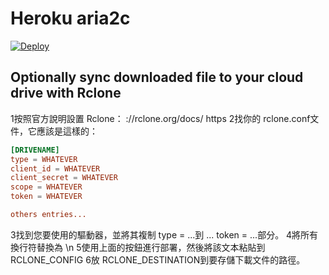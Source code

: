 # Heroku aria2c

[![Deploy](https://www.herokucdn.com/deploy/button.svg)](https://heroku.com/deploy)

## Optionally sync downloaded file to your cloud drive with Rclone

1按照官方說明設置 Rclone： ://rclone.org/docs/ https 
2找你的 rclone.conf文件，它應該是這樣的： 

```conf
[DRIVENAME]
type = WHATEVER
client_id = WHATEVER
client_secret = WHATEVER
scope = WHATEVER
token = WHATEVER

others entries...
```

3找到您要使用的驅動器，並將其複制 type = ...到 ... token = ...部分。 
4將所有換行符替換為 \n
5使用上面的按鈕進行部署，然後將該文本粘貼到 RCLONE_CONFIG
6放 RCLONE_DESTINATION到要存儲下載文件的路徑。 
